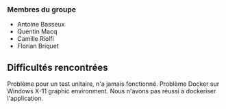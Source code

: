 ### Membres du groupe

- Antoine Basseux
- Quentin Macq
- Camille Riolfi
- Florian Briquet

## Difficultés rencontrées

Problème pour un test unitaire, n'a jamais fonctionné. 
Problème Docker sur Windows X-11 graphic environment. Nous n'avons pas réussi à dockeriser l'application.

